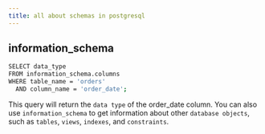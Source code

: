```yaml
---
title: all about schemas in postgresql
---
```


## information_schema

```bash
SELECT data_type
FROM information_schema.columns
WHERE table_name = 'orders'
  AND column_name = 'order_date';
```

This query will return the `data type` of the order_date column.
You can also use `information_schema` to get information about other `database objects`, such as `tables`, `views`, `indexes`, and `constraints`.
